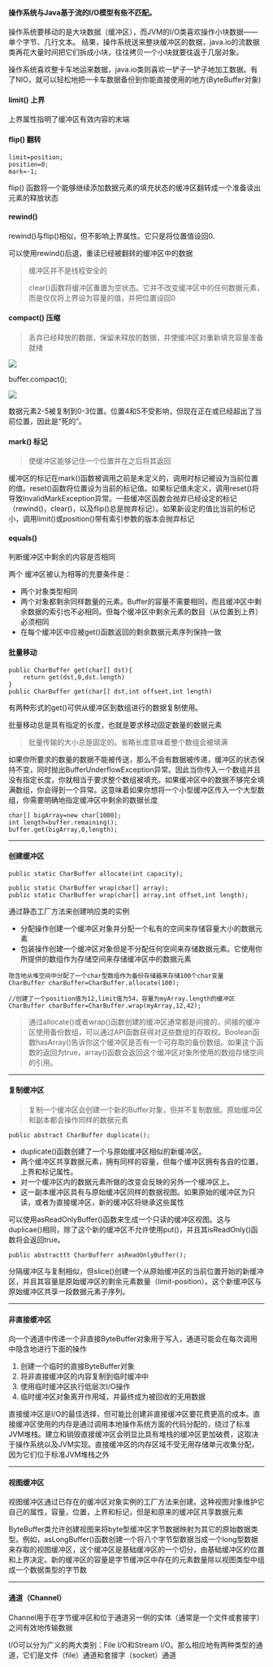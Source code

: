#### 操作系统与Java基于流的I/O模型有些不匹配。

操作系统要移动的是大块数据（缓冲区），而JVM的I/O类喜欢操作小块数据——单个字节、几行文本。	结果，操作系统送来整块缓冲区的数据，java.io的流数据类再花大量时间把它们拆成小块，往往拷贝一个小块就要往返于几层对象。	

操作系统喜欢整卡车地运来数据，java.io类则喜欢一铲子一铲子地加工数据。有了NIO，就可以轻松地把一卡车数据备份到你能直接使用的地方(ByteBuffer对象)



#### limit() 上界

上界属性指明了缓冲区有效内容的末端



#### flip() 翻转

~~~
limit=position;
position=0;
mark=-1;
~~~



flip() 函数将一个能够继续添加数据元素的填充状态的缓冲区翻转成一个准备读出元素的释放状态



#### rewind()

rewind()与flip()相似，但不影响上界属性。它只是将位置值设回0.

可以使用rewind()后退，重读已经被翻转的缓冲区中的数据



> 缓冲区并不是线程安全的
>
> clear()函数将缓冲区重置为空状态。它并不改变缓冲区中的任何数据元素，而是仅仅将上界设为容量的值，并把位置设回0



#### compact() 压缩

> 丢弃已经释放的数据，保留未释放的数据，并使缓冲区对重新填充容量准备就绪

![](D:\note\image\压缩前.png)

buffer.compact();

![](D:\note\image\压缩后.png)

数据元素2-5被复制到0-3位置。位置4和5不受影响，但现在正在或已经超出了当前位置，因此是“死的”。



#### mark() 标记

> 使缓冲区能够记住一个位置并在之后将其返回

缓冲区的标记在mark()函数被调用之前是未定义的，调用时标记被设为当前位置的值。reset()函数将位置设为当前的标记值。如果标记值未定义，调用reset()将导致InvalidMarkException异常。一些缓冲区函数会抛弃已经设定的标记（rewind()，clear()，以及flip()总是抛弃标记）。如果新设定的值比当前的标记小，调用limit()或position()带有索引参数的版本会抛弃标记



#### equals()

判断缓冲区中剩余的内容是否相同

两个 缓冲区被认为相等的充要条件是：

+ 两个对象类型相同
+ 两个对象都剩余同样数量的元素。Buffer的容量不需要相同，而且缓冲区中剩余数据的索引也不必相同。但每个缓冲区中剩余元素的数目（从位置到上界）必须相同
+ 在每个缓冲区中应被get()函数返回的剩余数据元素序列保持一致



#### 批量移动

~~~
public CharBuffer get(char[] dst){
	return get(dst,0,dst.length)
}
public CharBuffer get(char[] dst,int offseet,int length)
~~~

有两种形式的get()可供从缓冲区到数组进行的数据复制使用。

批量移动总是具有指定的长度，也就是要求移动固定数量的数据元素

> 批量传输的大小总是固定的。省略长度意味着整个数组会被填满

如果你所要求的数量的数据不能被传送，那么不会有数据被传递，缓冲区的状态保持不变，同时抛出BufferUnderflowException异常。因此当你传入一个数组并且没有指定长度，你就相当于要求整个数组被填充。如果缓冲区中的数据不够完全填满数组，你会得到一个异常。这意味着如果你想将一个小型缓冲区传入一个大型数组，你需要明确地指定缓冲区中剩余的数据长度

~~~
char[] bigArray=new char[1000];
int length=buffer.remaining();
buffer.get(bigArray,0,length);
~~~



----

#### 创建缓冲区

~~~
public static CharBuffer allocate(int capacity);

public static CharBuffer wrap(char[] array);
public static CharBuffer wrap(char[] array,int offset,int length);
~~~



通过静态工厂方法来创建响应类的实例

+ 分配操作创建一个缓冲区对象并分配一个私有的空间来存储容量大小的数据元素
+ 包装操作创建一个缓冲区对象但是不分配任何空间来存储数据元素。它使用你所提供的数组作为存储空间来存储缓冲区中的数据元素

~~~
隐含地从堆空间中分配了一个char型数组作为备份存储器来存储100个char变量
CharBuffer charBuffer=CharBuffer.allocate(100);
~~~



~~~
//创建了一个position值为12,limit值为54，容量为myArray.length的缓冲区
CharBuffer charBuffer=CharBuffer.wrap(myArray,12,42);
~~~



> 通过allocate()或者wrap()函数创建的缓冲区通常都是间接的，间接的缓冲区使用备份数组，可以通过API函数获得对这些数组的存取权。Boolean函数hasArray()告诉你这个缓冲区是否有一个可存取的备份数组。如果这个函数的返回为true，array()函数会返回这个缓冲区对象所使用的数组存储空间的引用。



----



#### 复制缓冲区

> 复制一个缓冲区会创建一个新的Buffer对象，但并不复制数据。原始缓冲区和副本都会操作同样的数据元素

~~~
public abstract CharBuffer duplicate();
~~~



+ duplicate()函数创建了一个与原始缓冲区相似的新缓冲区。
+ 两个缓冲区共享数据元素，拥有同样的容量，但每个缓冲区拥有各自的位置，上界和标记属性。
+ 对一个缓冲区内的数据元素所做的改变会反映的另外一个缓冲区上。
+ 这一副本缓冲区具有与原始缓冲区同样的数据视图。如果原始的缓冲区为只读，或者为直接缓冲区，新的缓冲区将继承这些属性



可以使用asReadOnlyBuffer()函数来生成一个只读的缓冲区视图。这与duplicae()相同，除了这个新的缓冲区不允许使用put()，并且其isReadOnly()函数将会返回true。

~~~
public abstracttt CharBufferr asReadOnlyBuffer();
~~~



分隔缓冲区与复制相似，但slice()创建一个从原始缓冲区的当前位置开始的新缓冲区，并且其容量是原始缓冲区的剩余元素数量（limit-position）。这个新缓冲区与原始缓冲区共享一段数据元素子序列。

----



#### 非直接缓冲区

向一个通道中传递一个非直接ByteBuffer对象用于写入，通道可能会在每次调用中隐含地进行下面的操作

1. 创建一个临时的直接ByteBuffer对象
2. 将非直接缓冲区的内容复制到临时缓冲中
3. 使用临时缓冲区执行低层次I/O操作
4. 临时缓冲区对象离开作用域，并最终成为被回收的无用数据



直接缓冲区是I/O的最佳选择，但可能比创建非直接缓冲区要花费更高的成本。直接缓冲区使用的内存是通过调用本地操作系统方面的代码分配的，绕过了标准JVM堆栈。建立和销毁直接缓冲区会明显比具有堆栈的缓冲区更加破费，这取决于操作系统以及JVM实现。直接缓冲区的内存区域不受无用存储单元收集分配，因为它们位于标准JVM堆栈之外



----



#### 视图缓冲区

视图缓冲区通过已存在的缓冲区对象实例的工厂方法来创建。这种视图对象维护它自己的属性，容量，位置，上界和标记，但是和原来的缓冲区共享数据元素

ByteBuffer类允许创建视图来将byte型缓冲区字节数据映射为其它的原始数据类型。例如，asLongBuffer()函数创建一个将八个字节型数据当成一个long型数据来存取的视图缓冲区，这个缓冲区是基础缓冲区的一个切分，由基础缓冲区的位置和上界决定。新的缓冲区的容量是字节缓冲区中存在的元素数量除以视图类型中组成一个数据类型的字节数



----

#### 通道（Channel）

Channel用于在字节缓冲区和位于通道另一侧的实体（通常是一个文件或套接字）之间有效地传输数据

I/O可以分为广义的两大类别：File I/O和Stream I/O。那么相应地有两种类型的通道，它们是文件（file）通道和套接字（socket）通道













